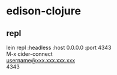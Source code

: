 # edison-clojure

## repl
lein repl :headless :host 0.0.0.0 :port 4343  
M-x cider-connect  
username@xxx.xxx.xxx.xxx  
4343
